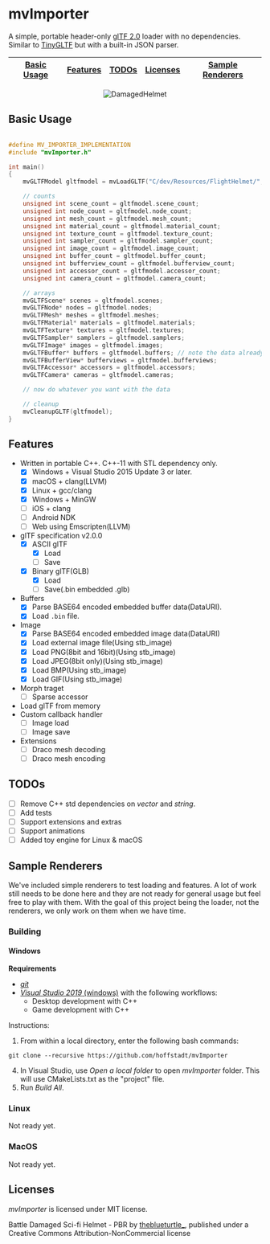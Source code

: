 # mvImporter
A simple, portable header-only [glTF 2.0](https://github.com/KhronosGroup/glTF) loader with no dependencies. Similar to [TinyGLTF](https://github.com/syoyo/tinygltf) but with a built-in JSON parser.

| [Basic Usage](#basic-usage) | [Features](#features) | [TODOs](#todos) | [Licenses](#licenses) | [Sample Renderers](#sample-renderers) |
|-----------------------------|-----------------------|-----------------|-----------------------|---------------------------------------|

<div align="center">
  <img src="https://github.com/hoffstadt/mvImporter/blob/master/docs/images/damagedhelmet.png?raw=true" alt="DamagedHelmet">
</div>

## Basic Usage

```cpp

#define MV_IMPORTER_IMPLEMENTATION
#include "mvImporter.h"

int main()
{
    mvGLTFModel gltfmodel = mvLoadGLTF("C/dev/Resources/FlightHelmet/", "C:/dev/Resources/FlightHelmet/FlightHelmet.gltf");

    // counts
    unsigned int scene_count = gltfmodel.scene_count;
    unsigned int node_count = gltfmodel.node_count;
    unsigned int mesh_count = gltfmodel.mesh_count;
    unsigned int material_count = gltfmodel.material_count;
    unsigned int texture_count = gltfmodel.texture_count;
    unsigned int sampler_count = gltfmodel.sampler_count;
    unsigned int image_count = gltfmodel.image_count;
    unsigned int buffer_count = gltfmodel.buffer_count;
    unsigned int bufferview_count = gltfmodel.bufferview_count;
    unsigned int accessor_count = gltfmodel.accessor_count;
    unsigned int camera_count = gltfmodel.camera_count;

    // arrays
    mvGLTFScene* scenes = gltfmodel.scenes;
    mvGLTFNode* nodes = gltfmodel.nodes;
    mvGLTFMesh* meshes = gltfmodel.meshes;
    mvGLTFMaterial* materials = gltfmodel.materials;
    mvGLTFTexture* textures = gltfmodel.textures;
    mvGLTFSampler* samplers = gltfmodel.samplers;
    mvGLTFImage* images = gltfmodel.images;
    mvGLTFBuffer* buffers = gltfmodel.buffers; // note the data already loaded as bytes in the "data" member
    mvGLTFBufferView* bufferviews = gltfmodel.bufferviews;
    mvGLTFAccessor* accessors = gltfmodel.accessors;
    mvGLTFCamera* cameras = gltfmodel.cameras;

    // now do whatever you want with the data

    // cleanup
    mvCleanupGLTF(gltfmodel);
}
```

## Features

* Written in portable C++. C++-11 with STL dependency only.
  * [x] Windows + Visual Studio 2015 Update 3 or later.
  * [x] macOS + clang(LLVM)
  * [x] Linux + gcc/clang
  * [x] Windows + MinGW
  * [ ] iOS + clang
  * [ ] Android NDK
  * [ ] Web using Emscripten(LLVM)
* glTF specification v2.0.0
  * [x] ASCII glTF
    * [x] Load
    * [ ] Save
  * [x] Binary glTF(GLB)
    * [x] Load
    * [ ] Save(.bin embedded .glb)
* Buffers
  * [x] Parse BASE64 encoded embedded buffer data(DataURI).
  * [x] Load `.bin` file.
* Image
  * [x] Parse BASE64 encoded embedded image data(DataURI)
  * [x] Load external image file(Using stb_image)
  * [x] Load PNG(8bit and 16bit)(Using stb_image)
  * [x] Load JPEG(8bit only)(Using stb_image)
  * [x] Load BMP(Using stb_image)
  * [x] Load GIF(Using stb_image)
* Morph traget
  * [ ] Sparse accessor
* Load glTF from memory
* Custom callback handler
  * [ ] Image load
  * [ ] Image save
* Extensions
  * [ ] Draco mesh decoding
  * [ ] Draco mesh encoding

## TODOs
* [ ] Remove C++ std dependencies on _vector_ and _string_.
* [ ] Add tests
* [ ] Support extensions and extras
* [ ] Support animations
* [ ] Added toy engine for Linux & macOS

## Sample Renderers
We've included simple renderers to test loading and features. A lot of work still needs to be done here and they are not ready for general usage but feel free to play with them.
With the goal of this project being the loader, not the renderers, we only work on them when we have time.

### Building
#### Windows
**Requirements**
- [_git_](https://git-scm.com/)
- [_Visual Studio 2019_ (windows)](https://visualstudio.microsoft.com/vs/) with the following workflows:
  * Desktop development with C++
  * Game development with C++

Instructions:
1. From within a local directory, enter the following bash commands:
```
git clone --recursive https://github.com/hoffstadt/mvImporter
```
4. In Visual Studio, use _Open a local folder_ to open _mvImporter_ folder. This will use CMakeLists.txt as the "project" file.
5. Run _Build All_.

### Linux
Not ready yet.

### MacOS
Not ready yet.

## Licenses
_mvImporter_ is licensed under MIT license.

Battle Damaged Sci-fi Helmet - PBR by [theblueturtle_](https://sketchfab.com/theblueturtle_), published under a Creative Commons Attribution-NonCommercial license
